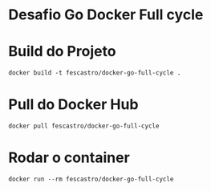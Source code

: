 
# Desafio Go Docker Full cycle

# Build do Projeto
```
docker build -t fescastro/docker-go-full-cycle .
```

# Pull do Docker Hub
```
docker pull fescastro/docker-go-full-cycle
```

# Rodar o container
```
docker run --rm fescastro/docker-go-full-cycle
```
